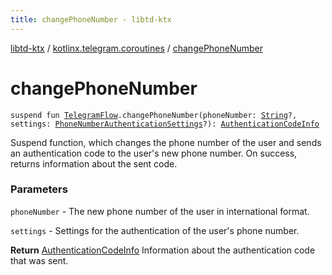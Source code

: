 ```yaml
---
title: changePhoneNumber - libtd-ktx
---
```


[libtd-ktx](../index.html) / [kotlinx.telegram.coroutines](index.html) / [changePhoneNumber](./change-phone-number.html)

# changePhoneNumber

`suspend fun `[`TelegramFlow`](../kotlinx.telegram.core/-telegram-flow/index.html)`.changePhoneNumber(phoneNumber: `[`String`](https://kotlinlang.org/api/latest/jvm/stdlib/kotlin/-string/index.html)`?, settings: `[`PhoneNumberAuthenticationSettings`](https://tdlibx.github.io/td/docs/org/drinkless/td/libcore/telegram/TdApi.PhoneNumberAuthenticationSettings.html)`?): `[`AuthenticationCodeInfo`](https://tdlibx.github.io/td/docs/org/drinkless/td/libcore/telegram/TdApi.AuthenticationCodeInfo.html)

Suspend function, which changes the phone number of the user and sends an authentication code to
the user's new phone number. On success, returns information about the sent code.

### Parameters

`phoneNumber` - The new phone number of the user in international format.

`settings` - Settings for the authentication of the user's phone number.

**Return**
[AuthenticationCodeInfo](https://tdlibx.github.io/td/docs/org/drinkless/td/libcore/telegram/TdApi.AuthenticationCodeInfo.html) Information about the authentication code that was sent.

